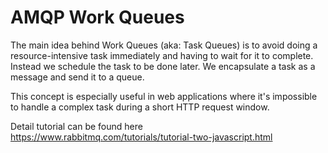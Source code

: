 # AMQP Work Queues

The main idea behind Work Queues (aka: Task Queues) is to avoid doing a resource-intensive task immediately and having to wait for it to complete.
Instead we schedule the task to be done later. We encapsulate a task as a message and send it to a queue.

This concept is especially useful in web applications where it's impossible to handle a complex task during a short HTTP request window.


Detail tutorial can be found here https://www.rabbitmq.com/tutorials/tutorial-two-javascript.html
